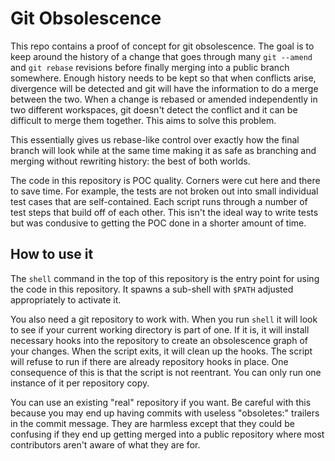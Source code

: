 # Git Obsolescence

This repo contains a proof of concept for git obsolescence. The goal is to keep
around the history of a change that goes through many `git --amend` and `git
rebase` revisions before finally merging into a public branch somewhere. Enough
history needs to be kept so that when conflicts arise, divergence will be
detected and git will have the information to do a merge between the two. When a
change is rebased or amended independently in two different workspaces, git
doesn't detect the conflict and it can be difficult to merge them together. This
aims to solve this problem.

This essentially gives us rebase-like control over exactly how the final
branch will look while at the same time making it as safe as branching and
merging without rewriting history: the best of both worlds.

The code in this repository is POC quality. Corners were cut here and there to
save time. For example, the tests are not broken out into small individual test
cases that are self-contained. Each script runs through a number of test steps
that build off of each other. This isn't the ideal way to write tests but was
condusive to getting the POC done in a shorter amount of time.

## How to use it

The `shell` command in the top of this repository is the entry point for using
the code in this repository. It spawns a sub-shell with `$PATH` adjusted
appropriately to activate it.

You also need a git repository to work with. When you run `shell` it will look
to see if your current working directory is part of one. If it is, it will
install necessary hooks into the repository to create an obsolescence graph of
your changes. When the script exits, it will clean up the hooks. The script will
refuse to run if there are already repository hooks in place. One consequence of
this is that the script is not reentrant. You can only run one instance of it
per repository copy.

You can use an existing "real" repository if you want. Be careful with this
because you may end up having commits with useless "obsoletes:" trailers in the
commit message. They are harmless except that they could be confusing if they
end up getting merged into a public repository where most contributors aren't
aware of what they are for.
